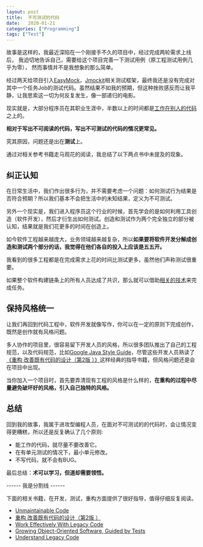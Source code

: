 ```yaml
---
layout: post
title:  不可测试的代码
date:   2020-01-21
categories: ["Programming"]
tags: ["Test"]
---
```


故事是这样的，我最近深陷在一个刚接手不久的项目中，经过完成两轮需求上线后，
我迫切地告诉自己，需要给这个项目完善一下测试用例（原工程测试用例几乎为零），
然而事情并不是我想象的那么简单。

经过两天给项目引入[EasyMock](http://easymock.org/)，[Jmockit](http://jmockit.github.io/)相关测试框架，最终我还是没有完成对其中一个任务Job的测试代码。虽然结果不如我的预期，但这种挫败感反而让我平静，让我思索这一切为何反复发生，像一部递归的电影。

现实就是，大部分程序员在其职业生涯中，半数以上的时间都是[工作在别人的代码](https://book.douban.com/subject/2248759/)之上的。

**相对于写出不可阅读的代码，写出不可测试的代码的情况更常见。**

究其原因，问题还是出在**测试**上。

通过对相关参考书籍走马观花的阅读，我总结了以下两点书中未提及的现象。

## 纠正认知

在日常生活中，我们作出很多行为，并不需要考虑一个问题：如何测试行为结果是否符合预期？所以我们基本不会把生活中的未知结果，定义为不可测试。

另外一个现实是，我们进入程序员这个行业的时候，首先学会的是如何利用工具创造（软件开发），然后才衍生出如何测试。创造和测试作为两个完全独立的部分被认知，结果就是我们花更多的时间在创造上。

如今软件工程越来越庞大，业务领域越来越复杂，所以**如果要将软件开发分解成创造和测试两个部分的话，我觉得在他们各自的投入上应该是五五开。**

我看到的很多工程都是在完成需求上花的时间比测试更多，虽然他们声称测试很重要。

如果整个软件构建链条上的所有人员达成了共识，那么就可以借助[相关的技术](https://blog.csdn.net/ejinxian/article/details/70212208)来完成任务。

## 保持风格统一

让我们再回到代码工程中，软件开发就像写作，你可以在一定的原则下完成创作，既然是创作就有风格问题。

多人协作的项目里，很容易留下开发人员的风格，所以很多团队推出了自己的工程规范，以及代码规范，比如[Google Java Style Guide](https://google.github.io/styleguide/javaguide.html)，尽管这些开发人员熟读了[《重构 改善既有代码的设计（第2版 ）》](https://book.douban.com/subject/30468597/)这样经典的指导书籍，但风格问题还是会在项目中出现。

当你加入一个项目时，首先要弄清现有工程的风格是什么样的，**在重构的过程中尽量避免破坏好的风格，引入自己独特的风格。**

## 总结
回到我的故事，我属于进攻型编程人员，在面对不可测试的的代码时，会让情况变得更糟糕，所以还是反复确认了几个原则:

- 能工作的代码，就尽量不要改善它。
- 在有单元测试的情况下，最小单元修改。
- 不写代码，就不会有BUG。

最后总结：**术可以学习，但道却需要领悟。**

------ 我是分割线 ------

下面的相关书籍，在开发，测试，重构方面提供了很好指导，值得仔细反复阅读。

- [Unmaintainable Code](https://www.mindprod.com/jgloss/unmain.html)
- [重构 改善既有代码的设计（第2版 ）](https://book.douban.com/subject/30468597/)
- [Work Effectively With Legacy Code](https://book.douban.com/subject/2248759/)
- [Growing Object-Oriented Software, Guided by Tests](https://book.douban.com/subject/4156589/)
- [Understand Legacy Code](https://understandlegacycode.com/)